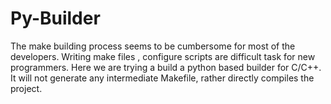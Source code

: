 Py-Builder
==========

The make building process seems to be cumbersome for most of the developers. Writing make files , configure scripts are difficult task for new programmers. Here we are trying a build a python based builder for C/C++. It will not generate any intermediate Makefile, rather directly compiles the project.
